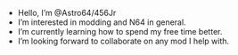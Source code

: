 - Hello, I’m @Astro64/456Jr
- I’m interested in modding and N64 in general.
- I’m currently learning how to spend my free time better.
- I’m looking forward to collaborate on any mod I help with.

<!---
456Jr/456Jr is a ✨ special ✨ repository because its `README.md` (this file) appears on your GitHub profile.
You can click the Preview link to take a look at your changes.
--->
